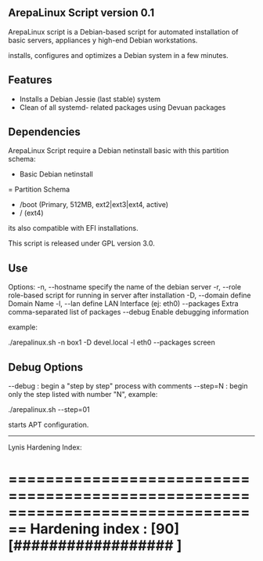 ArepaLinux Script version 0.1
-----------------------------

ArepaLinux script is a Debian-based script for automated installation of basic
servers, appliances y high-end Debian workstations.

installs, configures and optimizes a Debian system in a few minutes.

Features
--------

- Installs a Debian Jessie (last stable) system
- Clean of all systemd- related packages using Devuan packages

Dependencies
------------

ArepaLinux Script require a Debian netinstall basic with this partition schema:

- Basic Debian netinstall

= Partition Schema
- /boot (Primary, 512MB, ext2|ext3|ext4, active)
- / (ext4)

its also compatible with EFI installations.

This script is released under GPL version 3.0.

Use
---

Options:
  -n, --hostname             specify the name of the debian server
  -r, --role                 role-based script for running in server after installation
  -D, --domain               define Domain Name
  -l, --lan                  define LAN Interface (ej: eth0)
  --packages                 Extra comma-separated list of packages
  --debug                    Enable debugging information

example:

./arepalinux.sh -n box1 -D devel.local -l eth0 --packages screen

Debug Options
-------------

--debug : begin a "step by step" process with comments
--step=N : begin only the step listed with number "N", example:

./arepalinux.sh --step=01

starts APT configuration.

-----

Lynis Hardening Index:

================================================================================
  Hardening index : [90]     [##################  ]
================================================================================

